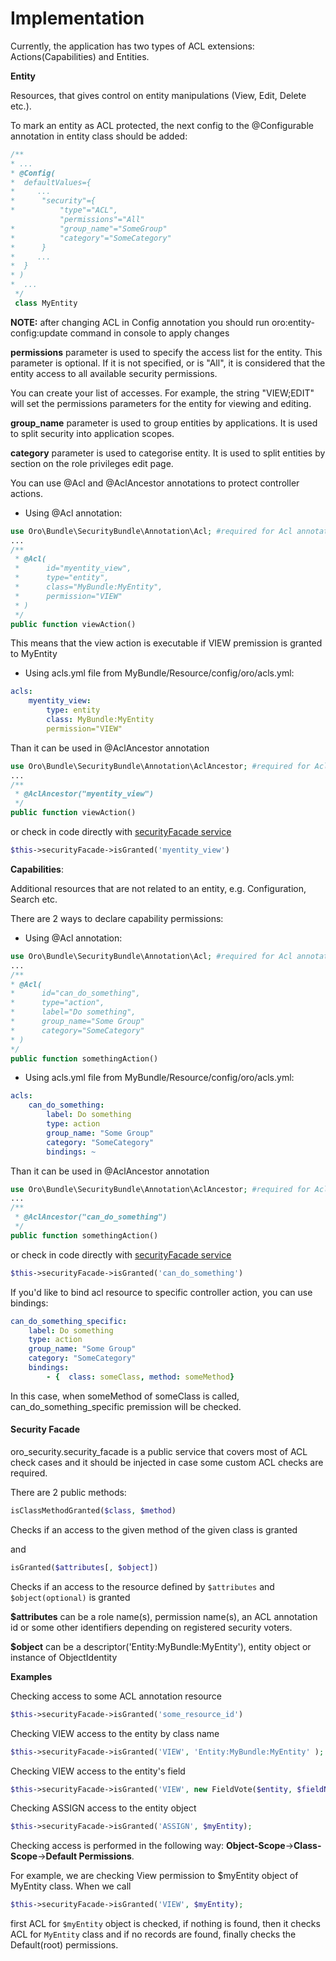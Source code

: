 Implementation
========

Currently, the application has two types of ACL extensions: Actions(Capabilities) and Entities.

**Entity**

Resources, that gives control on entity manipulations (View, Edit, Delete etc.).

To mark an entity as ACL protected, the next config to the @Configurable annotation in entity class should be added:

``` php
/**
* ...
* @Config(
*  defaultValues={
*     ...
*      "security"={
*          "type"="ACL",
           "permissions"="All"
*          "group_name"="SomeGroup"
*          "category"="SomeCategory"
*      }
*     ...
*  }
* )
*  ...
 */
 class MyEntity
```
**NOTE:** after changing ACL in Config annotation you should run oro:entity-config:update command in console to apply changes

**permissions** parameter is used to specify the access list for the entity. This parameter is optional.
If it is not specified, or is "All", it is considered that the entity access to all available security permissions.

You can create your list of accesses. For example, the string "VIEW;EDIT" will set the permissions parameters for the entity for viewing and editing.

**group_name** parameter is used to group entities by applications. It is used to split security into application scopes. 

**category** parameter is used to categorise entity. It is used to split entities by section on the role privileges edit page.

You can use @Acl and @AclAncestor annotations to protect controller actions.

 - Using @Acl annotation:

``` php
use Oro\Bundle\SecurityBundle\Annotation\Acl; #required for Acl annotation
...
/**
 * @Acl(
 *      id="myentity_view",
 *      type="entity",
 *      class="MyBundle:MyEntity",
 *      permission="VIEW"
 * )
 */
public function viewAction()
```
This means that the view action is executable if VIEW premission is granted to MyEntity

 - Using acls.yml file from MyBundle/Resource/config/oro/acls.yml:

``` yml
acls:
    myentity_view:
        type: entity
        class: MyBundle:MyEntity
        permission="VIEW"
```
Than it can be used in @AclAncestor annotation
``` php
use Oro\Bundle\SecurityBundle\Annotation\AclAncestor; #required for AclAncestor annotation
...
/**
 * @AclAncestor("myentity_view")
 */
public function viewAction()
```

or check in code directly with [securityFacade service](#securityFacade)

``` php
$this->securityFacade->isGranted('myentity_view')
```

 **Capabilities**:

Additional resources that are not related to an entity, e.g. Configuration, Search etc.

There are 2 ways to declare capability permissions:

 - Using @Acl annotation:

``` php
use Oro\Bundle\SecurityBundle\Annotation\Acl; #required for Acl annotation
...
/**
* @Acl(
*      id="can_do_something",
*      type="action",
*      label="Do something",
*      group_name="Some Group"
*      category="SomeCategory"
* )
*/
public function somethingAction()
```

 - Using acls.yml file from MyBundle/Resource/config/oro/acls.yml:

``` yml
acls:
    can_do_something:
        label: Do something
        type: action
        group_name: "Some Group"
        category: "SomeCategory"
        bindings: ~
```

Than it can be used in @AclAncestor annotation
``` php
use Oro\Bundle\SecurityBundle\Annotation\AclAncestor; #required for AclAncestor annotation
...
/**
 * @AclAncestor("can_do_something")
 */
public function somethingAction()
```

or check in code directly with [securityFacade service](#securityFacade)

``` php
$this->securityFacade->isGranted('can_do_something')
```

If you'd like to bind acl resource to specific controller action, you can use bindings:

``` yml
can_do_something_specific:
    label: Do something
    type: action
    group_name: "Some Group"
    category: "SomeCategory"
    bindings:
        - {  class: someClass, method: someMethod}
```

In this case, when someMethod of someClass is called, can_do_something_specific premission will be checked.

#### Security Facade

oro_security.security_facade is a public service that covers most of ACL check cases and it should be injected in case some custom ACL checks are required.

There are 2 public methods:

``` php
isClassMethodGranted($class, $method)
```
Checks if an access to the given method of the given class is granted

and

``` php
isGranted($attributes[, $object])
```
Checks if an access to the resource defined by `$attributes` and `$object(optional)` is granted

**$attributes** can be a role name(s), permission name(s), an ACL annotation id or some other identifiers depending on registered security voters.

**$object** can be a descriptor('Entity:MyBundle:MyEntity'), entity object or instance of ObjectIdentity

**Examples**

Checking access to some ACL annotation resource

``` php
$this->securityFacade->isGranted('some_resource_id')
```
Checking VIEW access to the entity by class name

``` php
$this->securityFacade->isGranted('VIEW', 'Entity:MyBundle:MyEntity' );
```

Checking VIEW access to the entity's field

``` php
$this->securityFacade->isGranted('VIEW', new FieldVote($entity, $fieldName) );
```

Checking ASSIGN access to the entity object

``` php
$this->securityFacade->isGranted('ASSIGN', $myEntity);
```

Checking access is performed in the following way: **Object-Scope**->**Class-Scope**->**Default Permissions**.

For example, we are checking View permission to $myEntity object of MyEntity class. When we call

``` php
$this->securityFacade->isGranted('VIEW', $myEntity);
```
first ACL for `$myEntity` object is checked, if nothing is found, then it checks ACL for `MyEntity` class and if no records are found, finally checks the Default(root) permissions.
